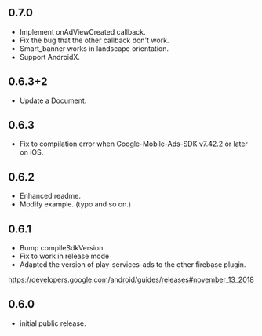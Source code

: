 ## 0.7.0

* Implement onAdViewCreated callback.
* Fix the bug that the other callback don't work.
* Smart_banner works in landscape orientation.
* Support AndroidX.

## 0.6.3+2

* Update a Document.

## 0.6.3

* Fix to compilation error when Google-Mobile-Ads-SDK v7.42.2 or later on iOS.

## 0.6.2

* Enhanced readme.
* Modify example. (typo and so on.)

## 0.6.1

* Bump compileSdkVersion
* Fix to work in release mode
* Adapted the version of play-services-ads to the other firebase plugin.

https://developers.google.com/android/guides/releases#november_13_2018


## 0.6.0

* initial public release.